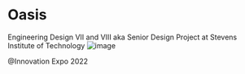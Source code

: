 # Oasis
Engineering Design VII and VIII aka Senior Design Project at Stevens Institute of Technology
![image](https://user-images.githubusercontent.com/55266110/171234583-d7cebb86-25bb-4416-9fd6-2a09f0759cb3.png)

@Innovation Expo 2022
